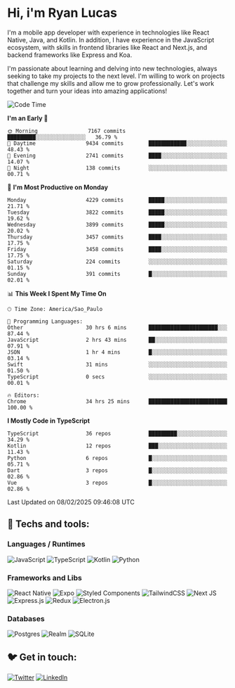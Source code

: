 # Hi, i'm Ryan Lucas

I'm a mobile app developer with experience in technologies like React Native, Java, and Kotlin.
In addition, I have experience in the JavaScript ecosystem, with skills in frontend libraries like React and Next.js, and backend frameworks like Express and Koa.

I'm passionate about learning and delving into new technologies, always seeking to take my projects to the next level. I'm willing to work on projects that challenge my skills and allow me to grow professionally. Let's work together and turn your ideas into amazing applications!


<!--START_SECTION:waka-->
![Code Time](http://img.shields.io/badge/Code%20Time-1%2C156%20hrs%2019%20mins-blue)

**I'm an Early 🐤** 

```text
🌞 Morning                7167 commits        █████████░░░░░░░░░░░░░░░░   36.79 % 
🌆 Daytime                9434 commits        ████████████░░░░░░░░░░░░░   48.43 % 
🌃 Evening                2741 commits        ████░░░░░░░░░░░░░░░░░░░░░   14.07 % 
🌙 Night                  138 commits         ░░░░░░░░░░░░░░░░░░░░░░░░░   00.71 % 
```
📅 **I'm Most Productive on Monday** 

```text
Monday                   4229 commits        █████░░░░░░░░░░░░░░░░░░░░   21.71 % 
Tuesday                  3822 commits        █████░░░░░░░░░░░░░░░░░░░░   19.62 % 
Wednesday                3899 commits        █████░░░░░░░░░░░░░░░░░░░░   20.02 % 
Thursday                 3457 commits        ████░░░░░░░░░░░░░░░░░░░░░   17.75 % 
Friday                   3458 commits        ████░░░░░░░░░░░░░░░░░░░░░   17.75 % 
Saturday                 224 commits         ░░░░░░░░░░░░░░░░░░░░░░░░░   01.15 % 
Sunday                   391 commits         █░░░░░░░░░░░░░░░░░░░░░░░░   02.01 % 
```


📊 **This Week I Spent My Time On** 

```text
🕑︎ Time Zone: America/Sao_Paulo

💬 Programming Languages: 
Other                    30 hrs 6 mins       ██████████████████████░░░   87.44 % 
JavaScript               2 hrs 43 mins       ██░░░░░░░░░░░░░░░░░░░░░░░   07.91 % 
JSON                     1 hr 4 mins         █░░░░░░░░░░░░░░░░░░░░░░░░   03.14 % 
Swift                    31 mins             ░░░░░░░░░░░░░░░░░░░░░░░░░   01.50 % 
TypeScript               0 secs              ░░░░░░░░░░░░░░░░░░░░░░░░░   00.01 % 

🔥 Editors: 
Chrome                   34 hrs 25 mins      █████████████████████████   100.00 % 
```

**I Mostly Code in TypeScript** 

```text
TypeScript               36 repos            █████████░░░░░░░░░░░░░░░░   34.29 % 
Kotlin                   12 repos            ███░░░░░░░░░░░░░░░░░░░░░░   11.43 % 
Python                   6 repos             █░░░░░░░░░░░░░░░░░░░░░░░░   05.71 % 
Dart                     3 repos             █░░░░░░░░░░░░░░░░░░░░░░░░   02.86 % 
Vue                      3 repos             █░░░░░░░░░░░░░░░░░░░░░░░░   02.86 % 
```




 Last Updated on 08/02/2025 09:46:08 UTC
<!--END_SECTION:waka-->

## 🔧 Techs and tools: 

### Languages / Runtimes
![JavaScript](https://img.shields.io/badge/javascript-%23323330.svg?style=for-the-badge&logo=javascript&logoColor=%23F7DF1E)
![TypeScript](https://img.shields.io/badge/typescript-%23007ACC.svg?style=for-the-badge&logo=typescript&logoColor=white)
![Kotlin](https://img.shields.io/badge/kotlin-%230095D5.svg?style=for-the-badge&logo=kotlin&logoColor=white) ![Python](https://img.shields.io/badge/python-3670A0?style=for-the-badge&logo=python&logoColor=ffdd54)

### Frameworks and Libs
![React Native](https://img.shields.io/badge/react_native-%2320232a.svg?style=for-the-badge&logo=react&logoColor=%2361DAFB)
![Expo](https://img.shields.io/badge/expo-1C1E24?style=for-the-badge&logo=expo&logoColor=#D04A37)
![Styled Components](https://img.shields.io/badge/styled--components-DB7093?style=for-the-badge&logo=styled-components&logoColor=white)
![TailwindCSS](https://img.shields.io/badge/tailwindcss-%2338B2AC.svg?style=for-the-badge&logo=tailwind-css&logoColor=white)
![Next JS](https://img.shields.io/badge/Next-black?style=for-the-badge&logo=next.js&logoColor=white)
![Express.js](https://img.shields.io/badge/express.js-%23404d59.svg?style=for-the-badge&logo=express&logoColor=%2361DAFB)
![Redux](https://img.shields.io/badge/redux-%23593d88.svg?style=for-the-badge&logo=redux&logoColor=white)
![Electron.js](https://img.shields.io/badge/Electron-191970?style=for-the-badge&logo=Electron&logoColor=white)

### Databases
![Postgres](https://img.shields.io/badge/postgres-%23316192.svg?style=for-the-badge&logo=postgresql&logoColor=white)
![Realm](https://img.shields.io/badge/Realm-39477F?style=for-the-badge&logo=realm&logoColor=white)
![SQLite](https://img.shields.io/badge/sqlite-%2307405e.svg?style=for-the-badge&logo=sqlite&logoColor=white)

## 🐦 Get in touch:

[![Twitter](https://img.shields.io/badge/Twitter-%231DA1F2.svg?style=for-the-badge&logo=Twitter&logoColor=white)](https://twitter.com/ryangst_)
[![LinkedIn](https://img.shields.io/badge/linkedin-%230077B5.svg?style=for-the-badge&logo=linkedin&logoColor=white)](https://www.linkedin.com/in/ryan-lucas-machado/)
